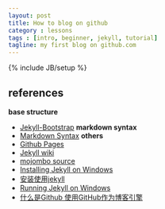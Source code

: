 ```yaml
---
layout: post
title: How to blog on github
category : lessons
tags : [intro, beginner, jekyll, tutorial]
tagline: my first blog on github.com
---
```

{% include JB/setup %}

## references
**base structure**
+ [Jekyll-Bootstrap](http://jekyllbootstrap.com/)
**markdown syntax**
+ [Markdown Syntax](http://daringfireball.net/projects/markdown/syntax)
**others**
+ [Github Pages](http://pages.github.com/)
+ [Jekyll wiki](https://github.com/mojombo/jekyll/wiki)
+ [mojombo source](https://github.com/mojombo/mojombo.github.com)
+ [Installing Jekyll on Windows](http://mahoney.io/2011/12/12/installing-jekyll-on-windows/)
+ [安装使用jekyll](http://www.feelapi.com/archives/324)
+ [Running Jekyll on Windows](http://www.madhur.co.in/blog/2011/09/01/runningjekyllwindows.html)
+ [什么是Github 使用GitHub作为博客引擎](http://www.kuqin.com/managetool/20111231/317001.html)
